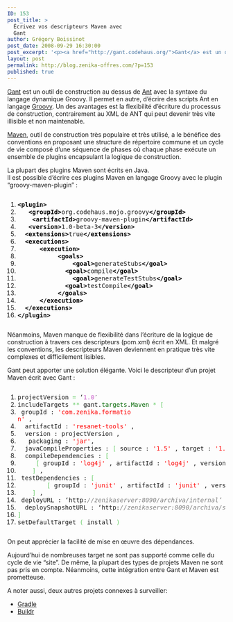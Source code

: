 ```yaml
---
ID: 153
post_title: >
  Écrivez vos descripteurs Maven avec
  Gant
author: Grégory Boissinot
post_date: 2008-09-29 16:30:00
post_excerpt: '<p><a href="http://gant.codehaus.org/">Gant</a> est un outil de construction au dessus de <a href="http://ant.apache.org/">Ant</a> avec la syntaxe du langage dynamique Groovy. Il permet en autre, d’écrire des scripts Ant en langage <a href="http://groovy.codehaus.org/">Groovy</a>. Un des avantages est la flexibilité d’écriture du processus de construction, contrairement au XML de ANT qui peut devenir très vite illisible et non maintenable.</p>'
layout: post
permalink: http://blog.zenika-offres.com/?p=153
published: true
---
```

<p><a href="http://gant.codehaus.org/">Gant</a> est un outil de construction au dessus de <a href="http://ant.apache.org/">Ant</a> avec la syntaxe du langage dynamique Groovy. Il permet en autre, d’écrire des scripts Ant en langage <a href="http://groovy.codehaus.org/">Groovy</a>. Un des avantages est la flexibilité d’écriture du processus de construction, contrairement au XML de ANT qui peut devenir très vite illisible et non maintenable.</p>
<!--more-->
<p><a href="http://maven.apache.org/">Maven</a>, outil de construction très populaire et très utilisé, a le bénéfice des conventions en proposant une structure de répertoire commune et un cycle de vie composé d’une séquence de phases où chaque phase exécute un ensemble de plugins encapsulant la logique de construction.</p> <p>La plupart des plugins Maven sont écrits en Java. <br />
Il est possible d’écrire ces plugins Maven en langage Groovy avec le plugin “groovy-maven-plugin”&nbsp;:</p> <pre class="xml code xml" style="font-family:inherit"><ol><li style="font-weight: normal;"><div style="font-family: monospace; font-weight: normal; font-style: normal; margin:0; padding:0; background:inherit;"><span style="color: #009900;"><span style="color: #000000; font-weight: bold;">&lt;plugin<span style="color: #000000; font-weight: bold;">&gt;</span></span></span></div></li><li style="font-weight: normal;"><div style="font-family: monospace; font-weight: normal; font-style: normal; margin:0; padding:0; background:inherit;">	<span style="color: #009900;"><span style="color: #000000; font-weight: bold;">&lt;groupId<span style="color: #000000; font-weight: bold;">&gt;</span></span></span>org.codehaus.mojo.groovy<span style="color: #009900;"><span style="color: #000000; font-weight: bold;">&lt;/groupId<span style="color: #000000; font-weight: bold;">&gt;</span></span></span></div></li><li style="font-weight: normal;"><div style="font-family: monospace; font-weight: normal; font-style: normal; margin:0; padding:0; background:inherit;">	<span style="color: #009900;"><span style="color: #000000; font-weight: bold;">&lt;artifactId<span style="color: #000000; font-weight: bold;">&gt;</span></span></span>groovy-maven-plugin<span style="color: #009900;"><span style="color: #000000; font-weight: bold;">&lt;/artifactId<span style="color: #000000; font-weight: bold;">&gt;</span></span></span></div></li><li style="font-weight: normal;"><div style="font-family: monospace; font-weight: normal; font-style: normal; margin:0; padding:0; background:inherit;">	<span style="color: #009900;"><span style="color: #000000; font-weight: bold;">&lt;version<span style="color: #000000; font-weight: bold;">&gt;</span></span></span>1.0-beta-3<span style="color: #009900;"><span style="color: #000000; font-weight: bold;">&lt;/version<span style="color: #000000; font-weight: bold;">&gt;</span></span></span></div></li><li style="font-weight: normal;"><div style="font-family: monospace; font-weight: normal; font-style: normal; margin:0; padding:0; background:inherit;">	<span style="color: #009900;"><span style="color: #000000; font-weight: bold;">&lt;extensions<span style="color: #000000; font-weight: bold;">&gt;</span></span></span>true<span style="color: #009900;"><span style="color: #000000; font-weight: bold;">&lt;/extensions<span style="color: #000000; font-weight: bold;">&gt;</span></span></span></div></li><li style="font-weight: normal;"><div style="font-family: monospace; font-weight: normal; font-style: normal; margin:0; padding:0; background:inherit;">	<span style="color: #009900;"><span style="color: #000000; font-weight: bold;">&lt;executions<span style="color: #000000; font-weight: bold;">&gt;</span></span></span></div></li><li style="font-weight: normal;"><div style="font-family: monospace; font-weight: normal; font-style: normal; margin:0; padding:0; background:inherit;">		<span style="color: #009900;"><span style="color: #000000; font-weight: bold;">&lt;execution<span style="color: #000000; font-weight: bold;">&gt;</span></span></span></div></li><li style="font-weight: normal;"><div style="font-family: monospace; font-weight: normal; font-style: normal; margin:0; padding:0; background:inherit;">			<span style="color: #009900;"><span style="color: #000000; font-weight: bold;">&lt;goals<span style="color: #000000; font-weight: bold;">&gt;</span></span></span></div></li><li style="font-weight: normal;"><div style="font-family: monospace; font-weight: normal; font-style: normal; margin:0; padding:0; background:inherit;">				<span style="color: #009900;"><span style="color: #000000; font-weight: bold;">&lt;goal<span style="color: #000000; font-weight: bold;">&gt;</span></span></span>generateStubs<span style="color: #009900;"><span style="color: #000000; font-weight: bold;">&lt;/goal<span style="color: #000000; font-weight: bold;">&gt;</span></span></span></div></li><li style="font-weight: normal;"><div style="font-family: monospace; font-weight: normal; font-style: normal; margin:0; padding:0; background:inherit;">				<span style="color: #009900;"><span style="color: #000000; font-weight: bold;">&lt;goal<span style="color: #000000; font-weight: bold;">&gt;</span></span></span>compile<span style="color: #009900;"><span style="color: #000000; font-weight: bold;">&lt;/goal<span style="color: #000000; font-weight: bold;">&gt;</span></span></span></div></li><li style="font-weight: normal;"><div style="font-family: monospace; font-weight: normal; font-style: normal; margin:0; padding:0; background:inherit;">				<span style="color: #009900;"><span style="color: #000000; font-weight: bold;">&lt;goal<span style="color: #000000; font-weight: bold;">&gt;</span></span></span>generateTestStubs<span style="color: #009900;"><span style="color: #000000; font-weight: bold;">&lt;/goal<span style="color: #000000; font-weight: bold;">&gt;</span></span></span></div></li><li style="font-weight: normal;"><div style="font-family: monospace; font-weight: normal; font-style: normal; margin:0; padding:0; background:inherit;">				<span style="color: #009900;"><span style="color: #000000; font-weight: bold;">&lt;goal<span style="color: #000000; font-weight: bold;">&gt;</span></span></span>testCompile<span style="color: #009900;"><span style="color: #000000; font-weight: bold;">&lt;/goal<span style="color: #000000; font-weight: bold;">&gt;</span></span></span></div></li><li style="font-weight: normal;"><div style="font-family: monospace; font-weight: normal; font-style: normal; margin:0; padding:0; background:inherit;">			<span style="color: #009900;"><span style="color: #000000; font-weight: bold;">&lt;/goals<span style="color: #000000; font-weight: bold;">&gt;</span></span></span></div></li><li style="font-weight: normal;"><div style="font-family: monospace; font-weight: normal; font-style: normal; margin:0; padding:0; background:inherit;">		<span style="color: #009900;"><span style="color: #000000; font-weight: bold;">&lt;/execution<span style="color: #000000; font-weight: bold;">&gt;</span></span></span></div></li><li style="font-weight: normal;"><div style="font-family: monospace; font-weight: normal; font-style: normal; margin:0; padding:0; background:inherit;">	<span style="color: #009900;"><span style="color: #000000; font-weight: bold;">&lt;/executions<span style="color: #000000; font-weight: bold;">&gt;</span></span></span></div></li><li style="font-weight: normal;"><div style="font-family: monospace; font-weight: normal; font-style: normal; margin:0; padding:0; background:inherit;"><span style="color: #009900;"><span style="color: #000000; font-weight: bold;">&lt;/plugin<span style="color: #000000; font-weight: bold;">&gt;</span></span></span></div></li></ol></pre> <p>Néanmoins, Maven manque de flexibilité dans l’écriture de la logique de construction à travers ces descripteurs (pom.xml) écrit en XML. Et malgré les conventions, les descripteurs Maven deviennent en pratique très vite complexes et difficilement lisibles.</p> <p>Gant peut apporter une solution élégante. Voici le descripteur d’un projet Maven écrit avec Gant&nbsp;:</p> <pre class="groovy code groovy" style="font-family:inherit"><ol><li style="font-weight: normal;"><div style="font-family: monospace; font-weight: normal; font-style: normal; margin:0; padding:0; background:inherit;">projectVersion <span style="color: #66cc66;">=</span> ‘<span style="color: #cc66cc;">1.0</span>′</div></li><li style="font-weight: normal;"><div style="font-family: monospace; font-weight: normal; font-style: normal; margin:0; padding:0; background:inherit;">includeTargets <span style="color: #66cc66;">**</span> gant.<span style="color: #006600;">targets</span>.<span style="color: #006600;">Maven</span> <span style="color: #66cc66;">*</span> <span style="color: #66cc66;">&#91;</span></div></li><li style="font-weight: normal;"><div style="font-family: monospace; font-weight: normal; font-style: normal; margin:0; padding:0; background:inherit;">	groupId : <span style="color: #ff0000;">'com.zenika.formatio
n'</span> ,</div></li><li style="font-weight: normal;"><div style="font-family: monospace; font-weight: normal; font-style: normal; margin:0; padding:0; background:inherit;">	artifactId : <span style="color: #ff0000;">'resanet-tools'</span> ,</div></li><li style="font-weight: normal;"><div style="font-family: monospace; font-weight: normal; font-style: normal; margin:0; padding:0; background:inherit;">	version : projectVersion ,</div></li><li style="font-weight: normal;"><div style="font-family: monospace; font-weight: normal; font-style: normal; margin:0; padding:0; background:inherit;">	packaging : <span style="color: #ff0000;">'jar'</span>,</div></li><li style="font-weight: normal;"><div style="font-family: monospace; font-weight: normal; font-style: normal; margin:0; padding:0; background:inherit;">	javaCompileProperties : <span style="color: #66cc66;">&#91;</span> source : <span style="color: #ff0000;">'1.5'</span> , target : <span style="color: #ff0000;">'1.5'</span> , debug : <span style="color: #ff0000;">'true'</span> <span style="color: #66cc66;">&#93;</span> ,</div></li><li style="font-weight: normal;"><div style="font-family: monospace; font-weight: normal; font-style: normal; margin:0; padding:0; background:inherit;">	compileDependencies : <span style="color: #66cc66;">&#91;</span></div></li><li style="font-weight: normal;"><div style="font-family: monospace; font-weight: normal; font-style: normal; margin:0; padding:0; background:inherit;">		<span style="color: #66cc66;">&#91;</span> groupId : <span style="color: #ff0000;">'log4j'</span> , artifactId : <span style="color: #ff0000;">'log4j'</span> , version : <span style="color: #ff0000;">'1.2.14'</span><span style="color: #66cc66;">&#93;</span></div></li><li style="font-weight: normal;"><div style="font-family: monospace; font-weight: normal; font-style: normal; margin:0; padding:0; background:inherit;">	<span style="color: #66cc66;">&#93;</span> ,</div></li><li style="font-weight: normal;"><div style="font-family: monospace; font-weight: normal; font-style: normal; margin:0; padding:0; background:inherit;">	testDependencies : <span style="color: #66cc66;">&#91;</span></div></li><li style="font-weight: normal;"><div style="font-family: monospace; font-weight: normal; font-style: normal; margin:0; padding:0; background:inherit;">		<span style="color: #66cc66;">&#91;</span> groupId : <span style="color: #ff0000;">'junit'</span> , artifactId : <span style="color: #ff0000;">'junit'</span> , version : <span style="color: #ff0000;">'3.8.1'</span> <span style="color: #66cc66;">&#93;</span></div></li><li style="font-weight: normal;"><div style="font-family: monospace; font-weight: normal; font-style: normal; margin:0; padding:0; background:inherit;">	<span style="color: #66cc66;">&#93;</span> ,</div></li><li style="font-weight: normal;"><div style="font-family: monospace; font-weight: normal; font-style: normal; margin:0; padding:0; background:inherit;">	deployURL : ‘http:<span style="color: #808080; font-style: italic;">//zenikaserver:8090/archiva/internal’ , </span></div></li><li style="font-weight: normal;"><div style="font-family: monospace; font-weight: normal; font-style: normal; margin:0; padding:0; background:inherit;">	deploySnapshotURL : ‘http:<span style="color: #808080; font-style: italic;">//zenikaserver:8090/archiva/snapshots’</span></div></li><li style="font-weight: normal;"><div style="font-family: monospace; font-weight: normal; font-style: normal; margin:0; padding:0; background:inherit;"><span style="color: #66cc66;">&#93;</span></div></li><li style="font-weight: normal;"><div style="font-family: monospace; font-weight: normal; font-style: normal; margin:0; padding:0; background:inherit;">setDefaultTarget <span style="color: #66cc66;">&#40;</span> install <span style="color: #66cc66;">&#41;</span></div></li></ol></pre> <p>On peut apprécier la facilité de mise en œuvre des dépendances.</p> <p>Aujourd’hui de nombreuses target ne sont pas supporté comme celle du cycle de vie “site”. De même, la plupart des types de projets Maven ne sont pas pris en compte. Néanmoins, cette intégration entre Gant et Maven est prometteuse.</p> <p>A noter aussi, deux autres projets connexes à surveiller:</p> <ul> <li><a href="http://www.gradle.org/">Gradle</a></li> <li><a href="http://incubator.apache.org/buildr/">Buildr</a></li> </ul>